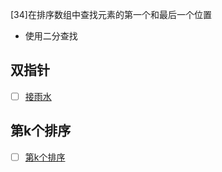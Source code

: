 [34]在排序数组中查找元素的第一个和最后一个位置

- 使用二分查找

## 双指针
- [ ] [接雨水](https://leetcode-cn.com/problems/trapping-rain-water/)

## 第k个排序
- [ ] [第k个排序](https://leetcode-cn.com/problems/permutation-sequence/)

